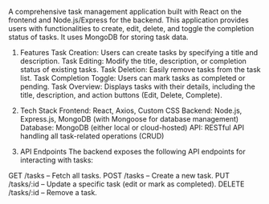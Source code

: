A comprehensive task management application built with React on the frontend and Node.js/Express for the backend. This application provides users with functionalities to create, edit, delete, and toggle the completion status of tasks. It uses MongoDB for storing task data.

1. Features
Task Creation: Users can create tasks by specifying a title and description.
Task Editing: Modify the title, description, or completion status of existing tasks.
Task Deletion: Easily remove tasks from the task list.
Task Completion Toggle: Users can mark tasks as completed or pending.
Task Overview: Displays tasks with their details, including the title, description, and action buttons (Edit, Delete, Complete).

2. Tech Stack
Frontend: React, Axios, Custom CSS
Backend: Node.js, Express.js, MongoDB (with Mongoose for database management)
Database: MongoDB (either local or cloud-hosted)
API: RESTful API handling all task-related operations (CRUD)

3. API Endpoints
The backend exposes the following API endpoints for interacting with tasks:

GET /tasks – Fetch all tasks.
POST /tasks – Create a new task.
PUT /tasks/:id – Update a specific task (edit or mark as completed).
DELETE /tasks/:id – Remove a task.

